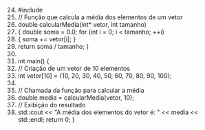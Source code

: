 24. #include
25.  // Função que calcula a média dos elementos de um vetor
26.  double calcularMedia(int* vetor, int tamanho)
27. { double soma = 0.0; for (int i = 0; i < tamanho; ++i)
28. { soma += vetor[i]; }
29.  return soma / tamanho; }
30.  
31.  int main() {
32. // Criação de um vetor de 10 elementos
33. int vetor[10] = {10, 20, 30, 40, 50, 60, 70, 80, 90, 100};
34. 
35. // Chamada da função para calcular a média
36. double media = calcularMedia(vetor, 10);
37. // Exibição do resultado
38.  std::cout << "A média dos elementos do vetor é: " << media << std::endl; return 0; }
